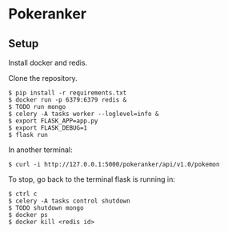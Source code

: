 Pokeranker
======

## Setup

Install docker and redis.

Clone the repository.

```
$ pip install -r requirements.txt
$ docker run -p 6379:6379 redis &
$ TODO run mongo
$ celery -A tasks worker --loglevel=info &
$ export FLASK_APP=app.py
$ export FLASK_DEBUG=1
$ flask run
```

In another terminal:

```
$ curl -i http://127.0.0.1:5000/pokeranker/api/v1.0/pokemon
```

To stop, go back to the terminal flask is running in:

```
$ ctrl c
$ celery -A tasks control shutdown
$ TODO shutdown mongo
$ docker ps
$ docker kill <redis id>
```
